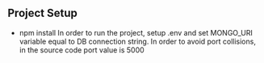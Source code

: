 ## Project Setup

- npm install
In order to run the project, setup .env and set MONGO_URI variable equal to DB connection string.
In order to avoid port collisions, in the source code port value is 5000
